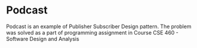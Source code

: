 # Podcast
Podcast is an example of Publisher Subscriber Design pattern. 
The problem was solved as a part of programming assignment in Course CSE 460 - Software Design and Analysis

